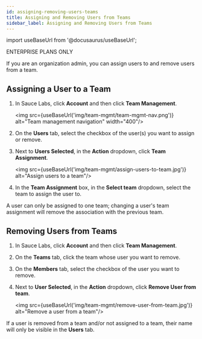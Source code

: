 ```yaml
---
id: assigning-removing-users-teams
title: Assigning and Removing Users from Teams
sidebar_label: Assigning and Removing Users from Teams
---
```


import useBaseUrl from '@docusaurus/useBaseUrl';

<p><span className="sauceDBlue">ENTERPRISE PLANS ONLY</span></p>
If you are an organization admin, you can assign users to and remove users from a team.

## Assigning a User to a Team
1. In Sauce Labs, click **Account** and then click **Team Management**.

   <img src={useBaseUrl('img/team-mgmt/team-mgmt-nav.png')} alt="Team management navigation" width="400"/>

2. On the **Users** tab, select the checkbox of the user(s) you want to assign or remove.
3. Next to **Users Selected**, in the **Action** dropdown, click **Team Assignment**.

   <img src={useBaseUrl('img/team-mgmt/assign-users-to-team.jpg')} alt="Assign users to a team"/>

4. In the **Team Assignment** box, in the **Select team** dropdown, select the team to assign the user to.

A user can only be assigned to one team; changing a user's team assignment will remove the association with the previous team.

## Removing Users from Teams
1. In Sauce Labs, click **Account** and then click **Team Management**.
2. On the **Teams** tab, click the team whose user you want to remove.
3. On the **Members** tab, select the checkbox of the user you want to remove.
4. Next to **User Selected**, in the **Action** dropdown, click **Remove User from team**.

   <img src={useBaseUrl('img/team-mgmt/remove-user-from-team.jpg')} alt="Remove a user from a team"/>

If a user is removed from a team and/or not assigned to a team, their name will only be visible in the **Users** tab.
